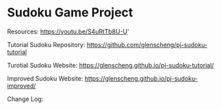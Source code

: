 # Sudoku Game Project

Resources: https://youtu.be/S4uRtTb8U-U'

Tutorial Sudoku Repository: https://github.com/glenscheng/pj-sudoku-tutorial

Turotial Sudoku Website: https://glenscheng.github.io/pj-sudoku-tutorial/

Improved Sudoku Website: https://glenscheng.github.io/pj-sudoku-improved/


Change Log:
